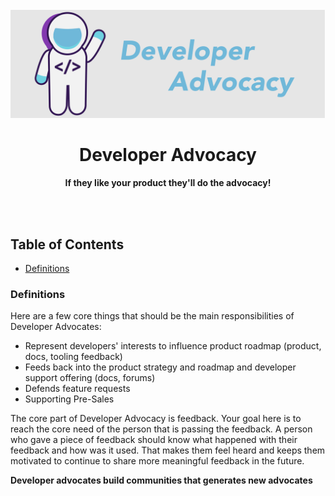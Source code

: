 <div align="center">
<br>
<img src="DeveloperAdvocacyLogo.png"
/>
<br/>
<h1>Developer Advocacy</h1>
<strong>If they like your product they'll do the advocacy!</strong>
</div>
<br/>
<p align="center">
<a href="https://github.com/DevrelSpace/Devrel-Notebook/tree/master/Developer-Community"><img src="https://img.shields.io/badge/Developer-Community-brightgreen" alt=""/></a>     <a href="https://github.com/DevrelSpace/Devrel-Notebook/tree/master/Developer-Experience"><img src="https://img.shields.io/badge/Developer-Experience-brightgreen" alt=""/></a>   <a href="https://github.com/DevrelSpace/Devrel-Notebook/tree/master/Developer-Evangelism"><img src="https://img.shields.io/badge/Developer-Evangelism-brightgreen" alt=""/></a> <a href="https://github.com/DevrelSpace/Devrel-Notebook/tree/master/Developer-Advocacy"><img src="https://img.shields.io/badge/Developer%20-Advocacy-brightgreen" alt=""/></a> <a href="https://github.com/DevrelSpace/Devrel-Notebook/tree/master/Devrel-Management"><img src="https://img.shields.io/badge/Devrel-Management-brightgreen" alt=""/></a>
</p>

## Table of Contents

* [Definitions](#definitions) <br>

### Definitions

Here are a few core things that should be the main responsibilities of Developer Advocates:

* Represent developers' interests to influence product roadmap (product, docs, tooling feedback)
* Feeds back into the product strategy and roadmap and developer support offering (docs, forums)
* Defends feature requests
* Supporting Pre-Sales

The core part of Developer Advocacy is feedback. Your goal here is to reach the core need of the person that is passing the feedback. A person who gave a piece of feedback should know what happened with their feedback and how was it used. That makes them feel heard and keeps them motivated to continue to share more meaningful feedback in the future.

**Developer advocates build communities that generates new advocates**
